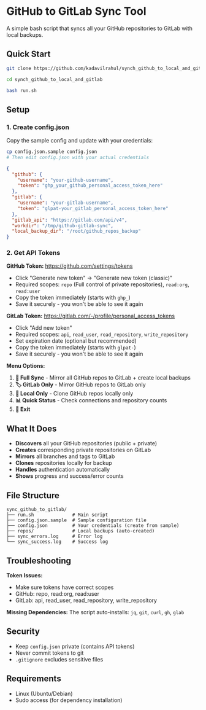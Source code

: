 # GitHub to GitLab Sync Tool

A simple bash script that syncs all your GitHub repositories to GitLab with local backups.

## Quick Start

```bash
git clone https://github.com/kadavilrahul/synch_github_to_local_and_gitlab.git
```
```bash
cd synch_github_to_local_and_gitlab
```
```bash
bash run.sh
```

## Setup

### 1. Create config.json
Copy the sample config and update with your credentials:
```bash
cp config.json.sample config.json
# Then edit config.json with your actual credentials
```

```json
{
  "github": {
    "username": "your-github-username",
    "token": "ghp_your_github_personal_access_token_here"
  },
  "gitlab": {
    "username": "your-gitlab-username", 
    "token": "glpat-your_gitlab_personal_access_token_here"
  },
  "gitlab_api": "https://gitlab.com/api/v4",
  "workdir": "/tmp/github-gitlab-sync",
  "local_backup_dir": "/root/github_repos_backup"
}
```

### 2. Get API Tokens

**GitHub Token:** https://github.com/settings/tokens
- Click "Generate new token" → "Generate new token (classic)"
- Required scopes: `repo` (Full control of private repositories), `read:org`, `read:user`
- Copy the token immediately (starts with `ghp_`)
- Save it securely - you won't be able to see it again

**GitLab Token:** https://gitlab.com/-/profile/personal_access_tokens  
- Click "Add new token"
- Required scopes: `api`, `read_user`, `read_repository`, `write_repository`
- Set expiration date (optional but recommended)
- Copy the token immediately (starts with `glpat-`)
- Save it securely - you won't be able to see it again

**Menu Options:**
1. **🔄 Full Sync** - Mirror all GitHub repos to GitLab + create local backups
2. **🏷️ GitLab Only** - Mirror GitHub repos to GitLab only
3. **💾 Local Only** - Clone GitHub repos locally only
4. **📊 Quick Status** - Check connections and repository counts
5. **🚪 Exit**

## What It Does

- **Discovers** all your GitHub repositories (public + private)
- **Creates** corresponding private repositories on GitLab
- **Mirrors** all branches and tags to GitLab
- **Clones** repositories locally for backup
- **Handles** authentication automatically
- **Shows** progress and success/error counts

## File Structure

```
sync_github_to_gitlab/
├── run.sh              # Main script
├── config.json.sample  # Sample configuration file
├── config.json         # Your credentials (create from sample)
├── repos/              # Local backups (auto-created)
├── sync_errors.log     # Error log
└── sync_success.log    # Success log
```

## Troubleshooting

**Token Issues:**
- Make sure tokens have correct scopes
- GitHub: repo, read:org, read:user
- GitLab: api, read_user, read_repository, write_repository

**Missing Dependencies:**
The script auto-installs: `jq`, `git`, `curl`, `gh`, `glab`

## Security

- Keep `config.json` private (contains API tokens)
- Never commit tokens to git
- `.gitignore` excludes sensitive files

## Requirements

- Linux (Ubuntu/Debian)
- Sudo access (for dependency installation)